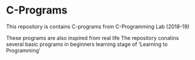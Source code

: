 # C-Programs
This repository is contains C-programs from C-Programming Lab (2018-19)

These programs are also inspired from real life
The repository conatins several basic programs in beginners learning stage of 'Learning to Programming'
